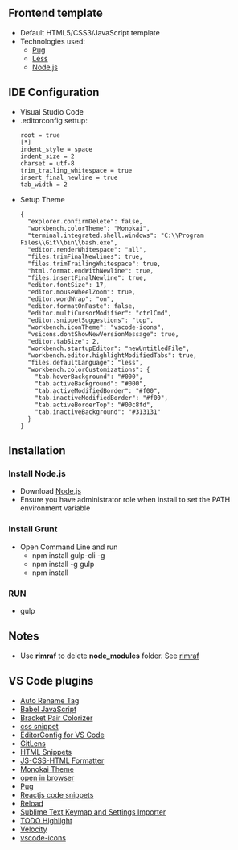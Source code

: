 ## Frontend template
  - Default HTML5/CSS3/JavaScript template
  - Technologies used:
    * [Pug](https://pugjs.org/)
    * [Less](http://lesscss.org)
    * [Node.js](http://nodejs.org)

## IDE Configuration
- Visual Studio Code
- .editorconfig settup:
  ```
  root = true
  [*]
  indent_style = space
  indent_size = 2
  charset = utf-8
  trim_trailing_whitespace = true
  insert_final_newline = true
  tab_width = 2
  ```
- Setup Theme
  ```
  {
    "explorer.confirmDelete": false,
    "workbench.colorTheme": "Monokai",
    "terminal.integrated.shell.windows": "C:\\Program Files\\Git\\bin\\bash.exe",
    "editor.renderWhitespace": "all",
    "files.trimFinalNewlines": true,
    "files.trimTrailingWhitespace": true,
    "html.format.endWithNewline": true,
    "files.insertFinalNewline": true,
    "editor.fontSize": 17,
    "editor.mouseWheelZoom": true,
    "editor.wordWrap": "on",
    "editor.formatOnPaste": false,
    "editor.multiCursorModifier": "ctrlCmd",
    "editor.snippetSuggestions": "top",
    "workbench.iconTheme": "vscode-icons",
    "vsicons.dontShowNewVersionMessage": true,
    "editor.tabSize": 2,
    "workbench.startupEditor": "newUntitledFile",
    "workbench.editor.highlightModifiedTabs": true,
    "files.defaultLanguage": "less",
    "workbench.colorCustomizations": {
      "tab.hoverBackground": "#000",
      "tab.activeBackground": "#000",
      "tab.activeModifiedBorder": "#f00",
      "tab.inactiveModifiedBorder": "#f00",
      "tab.activeBorderTop": "#00c8fd",
      "tab.inactiveBackground": "#313131"
    }
  }
  ```

## Installation
### Install Node.js
  - Download [Node.js](http://nodejs.org)
  - Ensure you have administrator role when install to set the PATH environment variable

### Install Grunt
  - Open Command Line and run
    * npm install gulp-cli -g
    * npm install -g gulp
    * npm install

### RUN
  - gulp

## Notes
  - Use **rimraf** to delete **node_modules** folder. See [rimraf](https://github.com/isaacs/rimraf)

## VS Code plugins
  - [Auto Rename Tag](https://marketplace.visualstudio.com/items?itemName=formulahendry.auto-rename-tag)
  - [Babel JavaScript](https://marketplace.visualstudio.com/items?itemName=mgmcdermott.vscode-language-babel)
  - [Bracket Pair Colorizer](https://marketplace.visualstudio.com/items?itemName=CoenraadS.bracket-pair-colorizer)
  - [css snippet](https://marketplace.visualstudio.com/items?itemName=PriyankPatel.csssnippet)
  - [EditorConfig for VS Code](https://marketplace.visualstudio.com/items?itemName=EditorConfig.EditorConfig)
  - [GitLens](https://marketplace.visualstudio.com/items?itemName=eamodio.gitlens)
  - [HTML Snippets](https://marketplace.visualstudio.com/items?itemName=abusaidm.html-snippets)
  - [JS-CSS-HTML Formatter](https://marketplace.visualstudio.com/items?itemName=lonefy.vscode-JS-CSS-HTML-formatter)
  - [Monokai Theme](https://marketplace.visualstudio.com/items?itemName=gerane.Theme-Monokai)
  - [open in browser](https://marketplace.visualstudio.com/items?itemName=techer.open-in-browser)
  - [Pug](https://marketplace.visualstudio.com/items?itemName=amandeepmittal.pug&ssr=false#overview)
  - [Reactjs code snippets](https://marketplace.visualstudio.com/items?itemName=xabikos.ReactSnippets)
  - [Reload](https://marketplace.visualstudio.com/items?itemName=natqe.reload)
  - [Sublime Text Keymap and Settings Importer](https://marketplace.visualstudio.com/items?itemName=ms-vscode.sublime-keybindings)
  - [TODO Highlight](https://marketplace.visualstudio.com/items?itemName=wayou.vscode-todo-highlight)
  - [Velocity](https://marketplace.visualstudio.com/items?itemName=sodatea.velocity)
  - [vscode-icons](https://marketplace.visualstudio.com/items?itemName=vscode-icons-team.vscode-icons)
